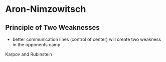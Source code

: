 # Aron-Nimzowitsch

## Principle of Two Weaknesses

* better communication lines (control of center) will create two weakness in the opponents camp

Karpov and Rubinstein